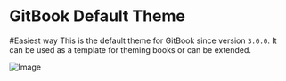 # GitBook Default Theme
#Easiest way
This is the default theme for GitBook since version `3.0.0`. It can be used as a template for theming books or can be extended.

![Image](https://raw.github.com/GitbookIO/theme-default/master/preview.png)
